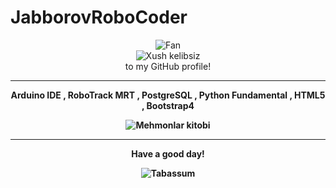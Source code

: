 # JabborovRoboCoder
<div align="center">
<img src="https://github.com/fnky/fnky/raw/fnky/img/fan-1.gif" alt="Fan" align="center">
</div>

<div align="center">
<img src="https://github.com/fnky/fnky/raw/fnky/img/welcome-fire.gif" alt="Xush kelibsiz" align="center">
</div>

<div align="center">
to my GitHub profile!
</div>

<hr>

<div align="center">
<b><p>Arduino IDE , RoboTrack MRT , PostgreSQL , Python Fundamental , HTML5 , Bootstrap4</p><b>
<img src="https://www.inventateq.com/assets/python/small.gif" alt=" Mehmonlar kitobi" align="center">
</div>

<hr>

<div align="center">
<p>Have a good day!</p>
<div>
<img src="https://github.com/fnky/fnky/raw/fnky/img/smile.gif" alt="Tabassum" align="center">
</div>
</div>
